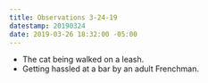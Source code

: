 ```yaml
---
title: Observations 3-24-19
datestamp: 20190324
date: 2019-03-26 18:32:00 -05:00
---
```


- The cat being walked on a leash.
- Getting hassled at a bar by an adult Frenchman.
